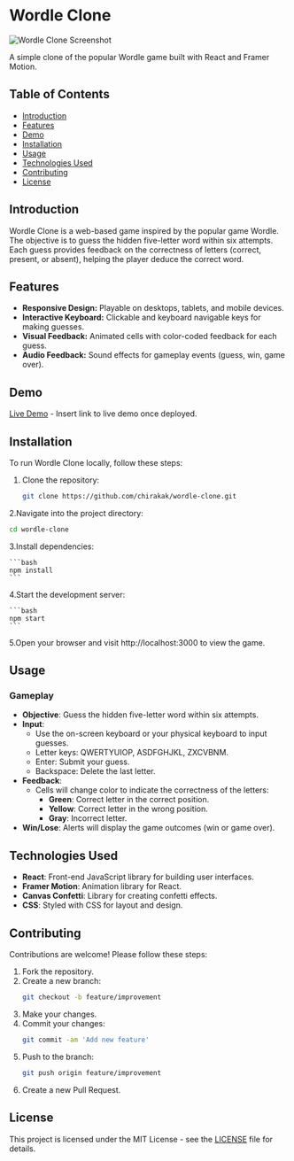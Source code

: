 # Wordle Clone

![Wordle Clone Screenshot](./wordle-screenshot.png)

A simple clone of the popular Wordle game built with React and Framer Motion.

## Table of Contents
- [Introduction](#introduction)
- [Features](#features)
- [Demo](#demo)
- [Installation](#installation)
- [Usage](#usage)
- [Technologies Used](#technologies-used)
- [Contributing](#contributing)
- [License](#license)

## Introduction

Wordle Clone is a web-based game inspired by the popular game Wordle. The objective is to guess the hidden five-letter word within six attempts. Each guess provides feedback on the correctness of letters (correct, present, or absent), helping the player deduce the correct word.

## Features

- **Responsive Design:** Playable on desktops, tablets, and mobile devices.
- **Interactive Keyboard:** Clickable and keyboard navigable keys for making guesses.
- **Visual Feedback:** Animated cells with color-coded feedback for each guess.
- **Audio Feedback:** Sound effects for gameplay events (guess, win, game over).

## Demo

[Live Demo](#) - Insert link to live demo once deployed.

## Installation

To run Wordle Clone locally, follow these steps:

1. Clone the repository:
   ```sh 
   git clone https://github.com/chirakak/wordle-clone.git
   ```
2.Navigate into the project directory:
   ```sh
   cd wordle-clone
   ```
   
3.Install dependencies:

    ```bash
    npm install
    ```
4.Start the development server:

    ```bash
    npm start
    ```
5.Open your browser and visit http://localhost:3000 to view the game.

## Usage

### Gameplay
- **Objective**: Guess the hidden five-letter word within six attempts.
- **Input**:
  - Use the on-screen keyboard or your physical keyboard to input guesses.
  - Letter keys: QWERTYUIOP, ASDFGHJKL, ZXCVBNM.
  - Enter: Submit your guess.
  - Backspace: Delete the last letter.
- **Feedback**:
  - Cells will change color to indicate the correctness of the letters:
    - **Green**: Correct letter in the correct position.
    - **Yellow**: Correct letter in the wrong position.
    - **Gray**: Incorrect letter.
- **Win/Lose**: Alerts will display the game outcomes (win or game over).

## Technologies Used
- **React**: Front-end JavaScript library for building user interfaces.
- **Framer Motion**: Animation library for React.
- **Canvas Confetti**: Library for creating confetti effects.
- **CSS**: Styled with CSS for layout and design.

## Contributing
Contributions are welcome! Please follow these steps:
1. Fork the repository.
2. Create a new branch:
    ```sh
    git checkout -b feature/improvement
    ```
3. Make your changes.
4. Commit your changes:
    ```sh
    git commit -am 'Add new feature'
    ```
5. Push to the branch:
    ```sh
    git push origin feature/improvement
    ```
6. Create a new Pull Request.

## License
This project is licensed under the MIT License - see the [LICENSE](./LICENSE) file for details.